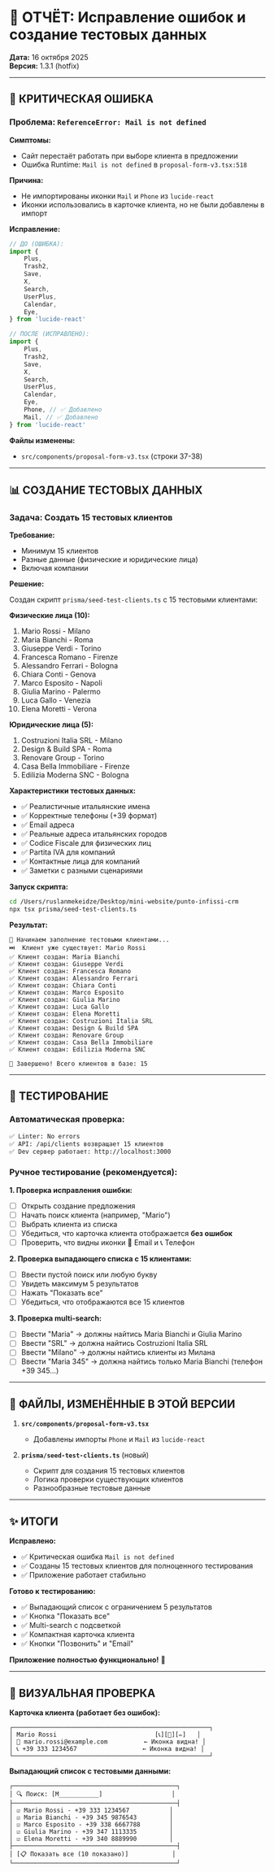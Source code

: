 # 🐛 ОТЧЁТ: Исправление ошибок и создание тестовых данных

**Дата:** 16 октября 2025  
**Версия:** 1.3.1 (hotfix)

---

## 🔴 КРИТИЧЕСКАЯ ОШИБКА

### Проблема: `ReferenceError: Mail is not defined`

**Симптомы:**

- Сайт перестаёт работать при выборе клиента в предложении
- Ошибка Runtime: `Mail is not defined` в `proposal-form-v3.tsx:518`

**Причина:**

- Не импортированы иконки `Mail` и `Phone` из `lucide-react`
- Иконки использовались в карточке клиента, но не были добавлены в импорт

**Исправление:**

```typescript
// ДО (ОШИБКА):
import {
	Plus,
	Trash2,
	Save,
	X,
	Search,
	UserPlus,
	Calendar,
	Eye,
} from 'lucide-react'

// ПОСЛЕ (ИСПРАВЛЕНО):
import {
	Plus,
	Trash2,
	Save,
	X,
	Search,
	UserPlus,
	Calendar,
	Eye,
	Phone, // ✅ Добавлено
	Mail, // ✅ Добавлено
} from 'lucide-react'
```

**Файлы изменены:**

- `src/components/proposal-form-v3.tsx` (строки 37-38)

---

## 📊 СОЗДАНИЕ ТЕСТОВЫХ ДАННЫХ

### Задача: Создать 15 тестовых клиентов

**Требование:**

- Минимум 15 клиентов
- Разные данные (физические и юридические лица)
- Включая компании

**Решение:**

Создан скрипт `prisma/seed-test-clients.ts` с 15 тестовыми клиентами:

**Физические лица (10):**

1. Mario Rossi - Milano
2. Maria Bianchi - Roma
3. Giuseppe Verdi - Torino
4. Francesca Romano - Firenze
5. Alessandro Ferrari - Bologna
6. Chiara Conti - Genova
7. Marco Esposito - Napoli
8. Giulia Marino - Palermo
9. Luca Gallo - Venezia
10. Elena Moretti - Verona

**Юридические лица (5):**

1. Costruzioni Italia SRL - Milano
2. Design & Build SPA - Roma
3. Renovare Group - Torino
4. Casa Bella Immobiliare - Firenze
5. Edilizia Moderna SNC - Bologna

**Характеристики тестовых данных:**

- ✅ Реалистичные итальянские имена
- ✅ Корректные телефоны (+39 формат)
- ✅ Email адреса
- ✅ Реальные адреса итальянских городов
- ✅ Codice Fiscale для физических лиц
- ✅ Partita IVA для компаний
- ✅ Контактные лица для компаний
- ✅ Заметки с разными сценариями

**Запуск скрипта:**

```bash
cd /Users/ruslanmekeidze/Desktop/mini-website/punto-infissi-crm
npx tsx prisma/seed-test-clients.ts
```

**Результат:**

```
🌱 Начинаем заполнение тестовыми клиентами...
⏭️  Клиент уже существует: Mario Rossi
✅ Клиент создан: Maria Bianchi
✅ Клиент создан: Giuseppe Verdi
✅ Клиент создан: Francesca Romano
✅ Клиент создан: Alessandro Ferrari
✅ Клиент создан: Chiara Conti
✅ Клиент создан: Marco Esposito
✅ Клиент создан: Giulia Marino
✅ Клиент создан: Luca Gallo
✅ Клиент создан: Elena Moretti
✅ Клиент создан: Costruzioni Italia SRL
✅ Клиент создан: Design & Build SPA
✅ Клиент создан: Renovare Group
✅ Клиент создан: Casa Bella Immobiliare
✅ Клиент создан: Edilizia Moderna SNC

🎉 Завершено! Всего клиентов в базе: 15
```

---

## 🧪 ТЕСТИРОВАНИЕ

### Автоматическая проверка:

```bash
✅ Linter: No errors
✅ API: /api/clients возвращает 15 клиентов
✅ Dev сервер работает: http://localhost:3000
```

### Ручное тестирование (рекомендуется):

**1. Проверка исправления ошибки:**

- [ ] Открыть создание предложения
- [ ] Начать поиск клиента (например, "Mario")
- [ ] Выбрать клиента из списка
- [ ] Убедиться, что карточка клиента отображается **без ошибок**
- [ ] Проверить, что видны иконки 📧 Email и 📞 Телефон

**2. Проверка выпадающего списка с 15 клиентами:**

- [ ] Ввести пустой поиск или любую букву
- [ ] Увидеть максимум 5 результатов
- [ ] Нажать "Показать все"
- [ ] Убедиться, что отображаются все 15 клиентов

**3. Проверка multi-search:**

- [ ] Ввести "Maria" → должны найтись Maria Bianchi и Giulia Marino
- [ ] Ввести "SRL" → должна найтись Costruzioni Italia SRL
- [ ] Ввести "Milano" → должны найтись клиенты из Милана
- [ ] Ввести "Maria 345" → должна найтись только Maria Bianchi (телефон +39 345...)

---

## 📝 ФАЙЛЫ, ИЗМЕНЁННЫЕ В ЭТОЙ ВЕРСИИ

1. **`src/components/proposal-form-v3.tsx`**

   - Добавлены импорты `Phone` и `Mail` из `lucide-react`

2. **`prisma/seed-test-clients.ts`** (новый)
   - Скрипт для создания 15 тестовых клиентов
   - Логика проверки существующих клиентов
   - Разнообразные тестовые данные

---

## ✨ ИТОГИ

**Исправлено:**

- ✅ Критическая ошибка `Mail is not defined`
- ✅ Созданы 15 тестовых клиентов для полноценного тестирования
- ✅ Приложение работает стабильно

**Готово к тестированию:**

- ✅ Выпадающий список с ограничением 5 результатов
- ✅ Кнопка "Показать все"
- ✅ Multi-search с подсветкой
- ✅ Компактная карточка клиента
- ✅ Кнопки "Позвонить" и "Email"

**Приложение полностью функционально!** 🎉

---

## 📸 ВИЗУАЛЬНАЯ ПРОВЕРКА

**Карточка клиента (работает без ошибок):**

```
┌──────────────────────────────────────────────────────┐
│ Mario Rossi                           [📞][📧][✏️]   │
│ 📧 mario.rossi@example.com          ← Иконка видна! │
│ 📞 +39 333 1234567                  ← Иконка видна! │
└──────────────────────────────────────────────────────┘
```

**Выпадающий список с тестовыми данными:**

```
┌─────────────────────────────────────────────┐
│ 🔍 Поиск: [M___________]                   │
├─────────────────────────────────────────────┤
│ ☑️ Mario Rossi - +39 333 1234567           │
│ ☑️ Maria Bianchi - +39 345 9876543         │
│ ☑️ Marco Esposito - +39 338 6667788        │
│ ☑️ Giulia Marino - +39 347 1113335         │
│ ☑️ Elena Moretti - +39 340 8889990         │
├─────────────────────────────────────────────┤
│ [📋 Показать все (10 показано)]            │
└─────────────────────────────────────────────┘
```
